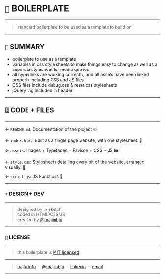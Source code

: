 # `🍳` BOILERPLATE
---
> standard boilerplate to be used as a template to build on
---
## `📑` SUMMARY
- boilerplate to use as a template <br>
- variables in css style sheets to make things easy to change as well as a separate stylesheet for media queries <br>
- all hyperlinks are working correctly, and all assets have been linked properly including CSS and JS files <br>
- CSS files include debug.css & reset.css stylesheets <br>
- jQuery tag included in header
---
## `🗄` CODE + FILES
---
← `README.md`: Documentation of the project ✏️

← `index.html`: Built as a single page website, with one stylesheet. 📝

← `assets`: Images + Typefaces + Favicon + CSS + JS 🖼

← `style.css`: Stylesheets detailing every bit of the website, arranged visually. 🌈

← `script.js`: JS Functions 👾

---
### `⚜️` DESIGN + DEV
---
> designed by in sketch<br>
> coded in HTML/CSS/JS<br>
created by [@majiinbju](https://github.com/majiinbju)
---
### `🪪` LICENSE
---
> this boilerplate is [MIT licensed](LICENSE.md)
---
> [bajju.info](https://www.bajju.info) &nbsp;&middot;&nbsp;
> [@majiinbju](https://github.com/majiinbju) &nbsp;&middot;&nbsp;
> [linkedin](https://www.linkedin.com/in/vivek-bajaj-4a8035152/) &nbsp;&middot;&nbsp;
> [email](mailto:hi@vivekbajaj.design)
---


